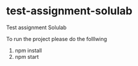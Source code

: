 # test-assignment-solulab
Test assignment Solulab

To run the project please do the folllwing
1. npm install
2. npm start
